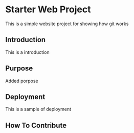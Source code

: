 # Starter Web Project 

This is a simple website project for showing how git works

## Introduction

This is a introduction 

## Purpose

Added porpose

## Deployment

This is a sample of deployment

## How To Contribute
